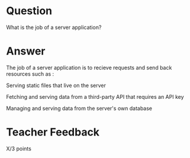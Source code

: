 # Question

What is the job of a server application?

# Answer

The job of a server application is to recieve requests and send back resources such as :

Serving static files that live on the server

Fetching and serving data from a third-party API that requires an API key

Managing and serving data from the server's own database

# Teacher Feedback

X/3 points
